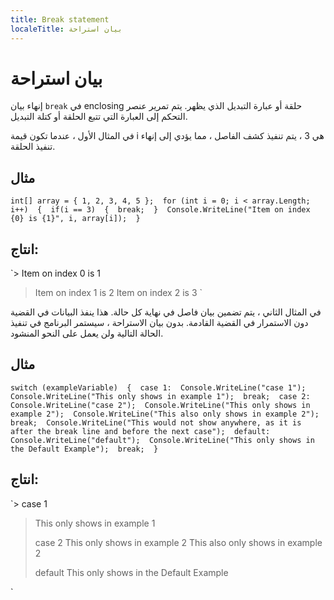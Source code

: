 ```yaml
---
title: Break statement
localeTitle: بيان استراحة
---
```

# بيان استراحة

إنهاء بيان `break` في enclosing حلقة أو عبارة التبديل الذي يظهر. يتم تمرير عنصر التحكم إلى العبارة التي تتبع الحلقة أو كتلة التبديل.

في المثال الأول ، عندما تكون قيمة i هي 3 ، يتم تنفيذ كشف الفاصل ، مما يؤدي إلى إنهاء تنفيذ الحلقة.

## مثال

 `int[] array = { 1, 2, 3, 4, 5 }; 
 for (int i = 0; i < array.Length; i++) 
 { 
  if(i == 3) 
  { 
    break; 
  } 
    Console.WriteLine("Item on index {0} is {1}", i, array[i]); 
 } 
` 

## انتاج:

 `> Item on index 0 is 1 
 > Item on index 1 is 2 
 > Item on index 2 is 3 
` 

في المثال الثاني ، يتم تضمين بيان فاصل في نهاية كل حالة. هذا ينفذ البيانات في القضية دون الاستمرار في القضية القادمة. بدون بيان الاستراحة ، سيستمر البرنامج في تنفيذ الحالة التالية ولن يعمل على النحو المنشود.

## مثال

 `switch (exampleVariable) 
 { 
    case 1: 
        Console.WriteLine("case 1"); 
        Console.WriteLine("This only shows in example 1"); 
        break; 
    case 2: 
        Console.WriteLine("case 2"); 
        Console.WriteLine("This only shows in example 2"); 
    Console.WriteLine("This also only shows in example 2"); 
        break; 
    Console.WriteLine("This would not show anywhere, as it is after the break line and before the next case"); 
    default: 
        Console.WriteLine("default"); 
        Console.WriteLine("This only shows in the Default Example"); 
        break; 
 } 
` 

## انتاج:

 `> case 1 
 > This only shows in example 1 
 > 
 > case  2 
 > This only shows in example 2 
 > This also only shows in example 2 
 > 
 > default 
 > This only shows in the Default Example 
 > 
`
